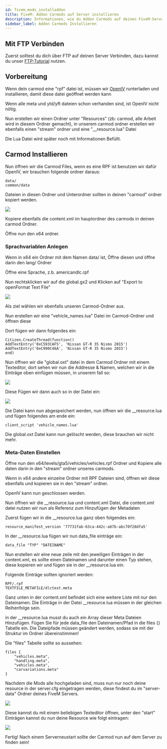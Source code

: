 ```yaml
---
id: fivem_mods_installaddon
title: FiveM: Addon Carmods auf Server installieren
description: Informationen, wie du Addon Carmods auf deinen FiveM-Server von ZAP-Hosting installieren kannst - ZAP-Hosting.com Dokumentationen
sidebar_label: Addon Carmods Installieren
---
```


## Mit FTP Verbinden
Zuerst solltest du dich über FTP auf deinen Server Verbinden, dazu kannst du unser [FTP-Tutorial](gameserver_ftpaccess.md) nutzen.

## Vorbereitung

Wenn dein carmod eine "rpf" datei ist, müssen wir [OpenIV](https://openiv.com/) runterladen und installieren, damit diese datei geöffnet werden kann

Wenn alle meta und ytd/yft dateien schon verhanden sind, ist OpenIV nicht nötig.

Nun erstellen wir einen Ordner unter "Resources" (zb: carmod, alle Arbeit wird in diesem Ordner gemacht), in unserem carmod ordner erstellen wir ebenfalls einen "stream" ordner und eine "__resource.lua" Datei

Die Lua Datei wird später noch mit Informationen Befüllt.


## Carmod Installieren
Nun öffnen wir die Carmod Files, wenn es eine RPF ist benutzen wir dafür OpenIV, wir brauchen folgende ordner daraus:

```
data/
common/data
```

Dateien in diesen Ordner und Unterordner sollten in deinen "carmod" ordner kopiert werden.

![](https://screensaver01.zap-hosting.com/index.php/s/QB9DHkm9BHmixHs/preview)

Kopiere ebenfalls die content.xml im hauptordner des carmods in deinen carmod Ordner.

Öffne nun den x64 ordner.


### Sprachvariablen Anlegen

Wenn in x64 ein Ordner mit dem Namen data/ ist, Öffne diesen und öffne darin den lang/ Ordner

Öffne eine Sprache, z.b. americandlc.rpf

Nun rechtsklicken wir auf die global.gx2 und Klicken auf "Export to openFormat Text File"

![](https://screensaver01.zap-hosting.com/index.php/s/zn8D9rciFoPSyj7/preview)

Als ziel wählen wir ebenfalls unseren Carmod-Ordner aus.

Nun erstellen wir eine "vehicle_names.lua" Datei im Carmod-Ordner und öffnen diese

Dort fügen wir dann folgendes ein:

```
Citizen.CreateThread(function()
AddTextEntry('0xC593CAF5', 'Nissan GT-R 35 Nismo 2015')
AddTextEntry('0xC990C46A', 'Nissan GT-R 35 Nismo 2015')
end)
```

Nun öffnen wir die "global.oxt" datei in dem Carmod Ordner mit einem Texteditor, dort sehen wir nun die Addresse & Namen, welchen wir in die Einträge oben einfügen müssen, in unserem fall so:

![](https://screensaver01.zap-hosting.com/index.php/s/qycjwbmiZpd6i5P/preview)

Diese Fügen wir dann auch so in der Datei ein:

![](https://screensaver01.zap-hosting.com/index.php/s/mCGxMbx4yr77aMH/preview)


Die Datei kann nun abgespeichert werden, nun öffnen wir die __resource.lua und fügen folgendes am ende ein:

```
client_script 'vehicle_names.lua'
```

Die global.oxt Datei kann nun gelöscht werden, diese brauchen wir nicht mehr.

### Meta-Daten Einstellen


Öffne nun den x64/levels/gta5/vehicles/vehicles.rpf Ordner und Kopiere alle daten darin in den "stream" ordner unseres carmods.

Wenn in x64 andere einzelne Ordner mit RPF Dateien sind, öffnen wir diese ebenfalls und kopieren sie in den "stream" ordner.

OpenIV kann nun geschlossen werden.

Nun öffnen wir die __resource.lua und content.xml Datei, die content.xml datei nutzen wir nun als Referenz zum Hinzufügen der Metadaten

Zuerst fügen wir in die __resource.lua ganz oben folgendes ein:

```
resource_manifest_version '77731fab-63ca-442c-a67b-abc70f28dfa5'
```

In der __resource.lua fügen wir nun data_file einträge ein:

```
data_file "TYP" "DATEINAME"
```


Nun erstellen wir eine neue zeile mit den jeweiligen Einträgen in der content.xml, es sollte einen Dateinamen und darunter einen Typ stehen, diese kopieren wir und fügen sie in der __resource.lua ein. 

Folgende Einträge sollten ignoriert werden:

```
RPF/.rpf 
TEXTFILE_METAFILE/dlctext.meta
```

Ganz unten in der content.xml befindet sich eine weitere Liste mit nur den Dateinamen. Die Einträge in der Datei __resource.lua müssen in der gleichen Reihenfolge sein.

in der __resource.lua musst du auch ein Array dieser Meta Dateien Hinzufügen. Fügen Sie für jede data_file den Dateinamen/Pfad in die files {} Tabelle ein.
Die Dateipfade müssen geändert werden, sodass sie mit der Struktur im Ordner übereinstimmen!

Die "files" Tabelle sollte so aussehen:

```
files {
    "vehicles.meta",
    "handling.meta",
    "vehicles.meta",
    "carvariations.meta"
}
```

Nachdem die Mods alle hochgeladen sind, muss nun nur noch deine resource in der server.cfg eingetragen werden, diese findest du im "server-data" Ordner deines FiveM Servers.

![](https://screensaver01.zap-hosting.com/index.php/s/eM8MtkZJCLg3gdz/preview)

Diese kannst du mit einem beliebigen Texteditor öffnen, unter den "start" Einträgen kannst du nun deine Resource wie folgt eintragen:

![](https://screensaver01.zap-hosting.com/index.php/s/H6Y5SHHKqeMPoLo/preview)


Fertig! Nach einem Serverneustart sollte der Carmod nun auf dem Server zu finden sein!
